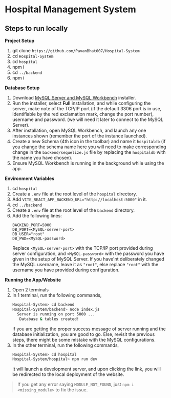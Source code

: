 # Hospital Management System

## Steps to run locally

**Project Setup**
1. git clone `https://github.com/PavanBhat007/Hospital-System`
2. cd `Hospital-System`
3. cd `hospital`
4. npm i
5. cd `../backend`
6. npm i


**Database Setup** 
1. Download [MySQL Server and MySQL Workbench](https://dev.mysql.com/downloads/installer/) installer.
2. Run the installer, select **Full** installation, and while configuring the server, make note of the TCP/IP port (if the default 3306 port is in use, identifiable by the red exclamation mark, change the port number), username and password. (we will need it later to connect to the MySQL Server).
3. After installation, open MySQL Workbench, and launch any one instances shown (remember the port of the instance launched).
4. Create a new Schema (4th icon in the toolbar) and name it `hospitaldb` (if you change the schema name here you will need to make corresponding change in the `backend/sequelize.js` file by replacing the `hospitaldb` with the name you have chosen).
5. Ensure MySQL Workbench is running in the background while using the app.

**Environment Variables**
1. cd `hospital`
2. Create a `.env` file at the root level of the `hospital` directory.
3. Add `VITE_REACT_APP_BACKEND_URL="http://localhost:5000"` in it.
4. cd `../backend`
5. Create a `.env` file at the root level of the `backend` directory.
6. Add the following lines:
     ```
     BACKEND_PORT=5000
     DB_PORT=<MySQL-server-port>
     DB_USER="root"
     DB_PWD=<MySQL-password>
     ```
     Replace `<MySQL-server-port>` with the TCP/IP port provided during server configuration, and `<MySQL-password>` with the password you have given in the setup of MySQL Server. If you have'nt deliberately changed the MySQL username, leave it as `"root"`, else replace `"root"` with the username you have provided during configuration.

**Running the App/Website**
1. Open 2 terminals
2. In 1 terminal, run the following commands,
   ```sh
   Hospital-System> cd backend
   Hospital-System/backend> node index.js
     Server is running on port 5000 ...
      Database & tables created!
   ```
   If you are getting the proper success message of server running and the database initialization, you are good to go. Else, revisit the previous steps, there might be some mistake with the MySQL configurations.
4. In the other terminal, run the following commands,
   ```sh
   Hospital-System> cd hospital
   Hospital-System/hospital> npm run dev
   ```
   It will launch a development server, and upon clicking the link, you will be redirected to the local deployment of the website.

> If you get any error saying `MODULE_NOT_FOUND`, just `npm i <missing_module>` to fix the issue.
